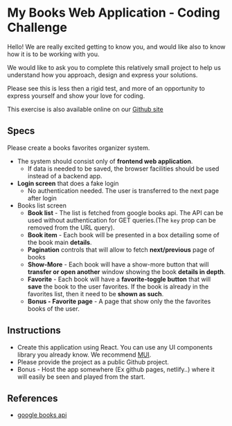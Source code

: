 # My Books Web Application - Coding Challenge

Hello! We are really excited getting to know you, and would like also to know how it is to be working with you.

We would like to ask you to complete this relatively small project to help us understand how you approach, design and express your solutions.

Please see this is less then a rigid test, and more of an opportunity to express yourself and show your love for coding.

This exercise is also available online on our [Github site](https://github.com/In-a-bit/coding-challenge-mybooks-react/)

## Specs

Please create a books favorites organizer system.

* The system should consist only of **frontend web application**.
  * If data is needed to be saved, the browser facilities should be used instead of a backend app.
* **Login screen** that does a fake login
  * No authentication needed. The user is transferred to the next page after login
* Books list screen
  * **Book list** - The list is fetched from google books api. The API can be used without authentication for GET queries.(The `key` prop can be removed from the URL query).
  * **Book item** - Each book will be presented in a box detailing some of the book main **details**.
  * **Pagination** controls that will allow to fetch **next/previous** page of books
  * **Show-More** - Each book will have a show-more button that will **transfer or open another** window showing the book **details in depth**.
  * **Favorite** - Each book will have a **favorite-toggle button** that will **save** the book to the user favorites. If the book is already in the favorites list, then it need to be **shown as such**.
  * **Bonus - Favorite page** - A page that show only the the favorites books of the user.

## Instructions

* Create this application using React. You can use any UI components library you already know. We recommend [MUI](https://mui.com/).
* Please provide the project as a public Github project.
* Bonus - Host the app somewhere (Ex github pages, netlify..) where it will easily be seen and played from the start.

## References

* [google books api](https://developers.google.com/books/docs/v1/using#WorkingVolumes)
